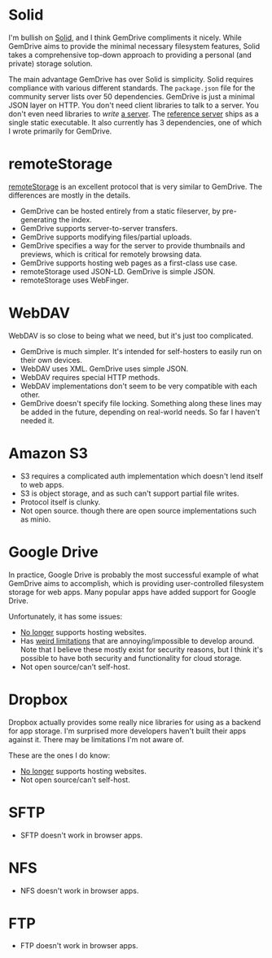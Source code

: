 # Solid

I'm bullish on [Solid][1], and I think GemDrive compliments it nicely. While
GemDrive aims to provide the minimal necessary filesystem features, Solid
takes a comprehensive top-down approach to providing a personal (and private)
storage solution.

The main advantage GemDrive has over Solid is simplicity. Solid requires
compliance with various different standards. The `package.json` file for the
community server lists over 50 dependencies. GemDrive is just a minimal JSON
layer on HTTP. You don't need client libraries to talk to a server. You don't
even need libraries to *write* [a server][2]. The [reference server][3] ships
as a single static executable. It also currently has 3 dependencies, one of
which I wrote primarily for GemDrive.


# remoteStorage

[remoteStorage][0] is an excellent protocol that is very similar to GemDrive. The
differences are mostly in the details.


* GemDrive can be hosted entirely from a static fileserver, by pre-generating
  the index.
* GemDrive supports server-to-server transfers.
* GemDrive supports modifying files/partial uploads.
* GemDrive specifies a way for the server to provide thumbnails and previews,
  which is critical for remotely browsing data.
* GemDrive supports hosting web pages as a first-class use case.
* remoteStorage used JSON-LD. GemDrive is simple JSON.
* remoteStorage uses WebFinger.


# WebDAV

WebDAV is so close to being what we need, but it's just too complicated.

* GemDrive is much simpler. It's intended for self-hosters to easily run on
  their own devices.
* WebDAV uses XML. GemDrive uses simple JSON.
* WebDAV requires special HTTP methods.
* WebDAV implementations don't seem to be very compatible with each other.
* GemDrive doesn't specify file locking. Something along these lines may be
  added in the future, depending on real-world needs. So far I haven't needed
  it.


# Amazon S3

* S3 requires a complicated auth implementation which doesn't lend itself to
  web apps.
* S3 is object storage, and as such can't support partial file writes.
* Protocol itself is clunky.
* Not open source. though there are open source implementations such as minio.


# Google Drive

In practice, Google Drive is probably the most successful example of what
GemDrive aims to accomplish, which is providing user-controlled filesystem
storage for web apps. Many popular apps have added support for Google Drive.

Unfortunately, it has some issues:

* [No longer][7] supports hosting websites.
* Has [weird limitations][5] that are annoying/impossible to develop around.
  Note that I believe these mostly exist for security reasons, but I think it's
  possible to have both security and functionality for cloud storage.
* Not open source/can't self-host.


# Dropbox

Dropbox actually provides some really nice libraries for using as a backend for
app storage. I'm surprised more developers haven't built their apps against it.
There may be limitations I'm not aware of.

These are the ones I do know:

* [No longer][6] supports hosting websites.
* Not open source/can't self-host.


# SFTP

* SFTP doesn't work in browser apps.

# NFS

* NFS doesn't work in browser apps.


# FTP

* FTP doesn't work in browser apps.


[0]: https://github.com/remotestorage

[1]: https://github.com/solid/

[2]: https://github.com/gemdrive/gemdrive-ro-server-js

[3]: https://github.com/gemdrive/gemdrive-go



[5]: https://gdrivemusic.com/help

[6]: https://help.dropbox.com/files-folders/share/public-folder

[7]: https://workspaceupdates.googleblog.com/2015/08/deprecating-web-hosting-support-in.html
